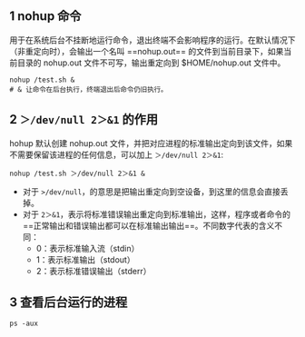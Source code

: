 

## 1 nohup 命令

用于在系统后台不挂断地运行命令，退出终端不会影响程序的运行。在默认情况下（非重定向时），会输出一个名叫 ==nohup.out== 的文件到当前目录下，如果当前目录的 nohup.out 文件不可写，输出重定向到 $HOME/nohup.out 文件中。

```shell
nohup /test.sh &
# & 让命令在后台执行，终端退出后命令仍旧执行。
```

## 2 `＞/dev/null 2＞&1` 的作用

hohup 默认创建 nohup.out 文件，并把对应进程的标准输出定向到该文件，如果不需要保留该进程的任何信息，可以加上 `＞/dev/null 2＞&1`:
```shell
nohup /test.sh ＞/dev/null 2＞&1 &
```
- 对于 `>/dev/null`，的意思是把输出重定向到空设备，到这里的信息会直接丢掉。
- 对于 `2＞&1`，表示将标准错误输出重定向到标准输出，这样，程序或者命令的 ==正常输出和错误输出都可以在标准输出输出==。不同数字代表的含义不同：
  - 0：表示标准输入流（stdin）
  - 1：表示标准输出（stdout）
  - 2：表示标准错误输出（stderr）


## 3 查看后台运行的进程

```shell
ps -aux
```